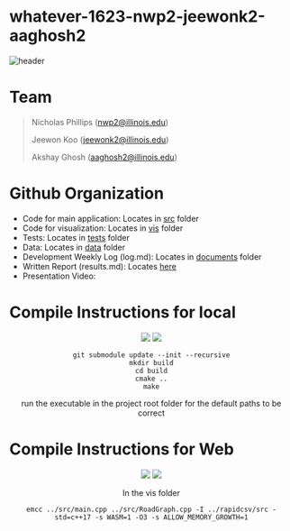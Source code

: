 # whatever-1623-nwp2-jeewonk2-aaghosh2

![header](https://capsule-render.vercel.app/api?type=soft&&color=timeAuto&height=200&section=header&text=US%20Road%20Map&fontSize=60&fontAlignY=43&desc=+What+is+the+most+efficient+way+to+traverse+the+United+States+by+road?&descAlign=50&descAlignY=70&animation=twinkling)


# Team 
> Nicholas Phillips (nwp2@illinois.edu)
>
> Jeewon Koo (jeewonk2@illinois.edu)
> 
> Akshay Ghosh (aaghosh2@illinois.edu)


# Github Organization 
- Code for main application: Locates in [src](https://github-dev.cs.illinois.edu/hdeep2/whatever-1623-nwp2-jeewonk2-aaghosh2/tree/main/src) folder
- Code for visualization: Locates in [vis](https://github-dev.cs.illinois.edu/hdeep2/whatever-1623-nwp2-jeewonk2-aaghosh2/tree/main/vis) folder
- Tests: Locates in [tests](https://github-dev.cs.illinois.edu/hdeep2/whatever-1623-nwp2-jeewonk2-aaghosh2/tree/main/tests) folder
- Data: Locates in [data](https://github-dev.cs.illinois.edu/hdeep2/whatever-1623-nwp2-jeewonk2-aaghosh2/tree/main/data) folder
- Development Weekly Log (log.md): Locates in [documents](https://github-dev.cs.illinois.edu/hdeep2/whatever-1623-nwp2-jeewonk2-aaghosh2/tree/main/documents) folder
- Written Report (results.md): Locates [here](https://github-dev.cs.illinois.edu/hdeep2/whatever-1623-nwp2-jeewonk2-aaghosh2/blob/main/documents/results.md)
- Presentation Video: 


# Compile Instructions for local

<div align=center>

<img src="https://img.shields.io/badge/Windows-0078D6?style=for-the-badge&logo=Windows&logoColor=white"> <img src="https://img.shields.io/badge/mac%20OS-000000?style=for-the-badge&logo=MacOS&logoColor=white"> 

```
git submodule update --init --recursive
mkdir build
cd build
cmake ..
make
```

run the executable in the project root folder for the default paths to be correct

</div>

# Compile Instructions for Web

<div align=center>

<img src="https://img.shields.io/badge/Windows-0078D6?style=for-the-badge&logo=Windows&logoColor=white"> <img src="https://img.shields.io/badge/mac%20OS-000000?style=for-the-badge&logo=MacOS&logoColor=white">

In the vis folder
```
emcc ../src/main.cpp ../src/RoadGraph.cpp -I ../rapidcsv/src -std=c++17 -s WASM=1 -O3 -s ALLOW_MEMORY_GROWTH=1
```

